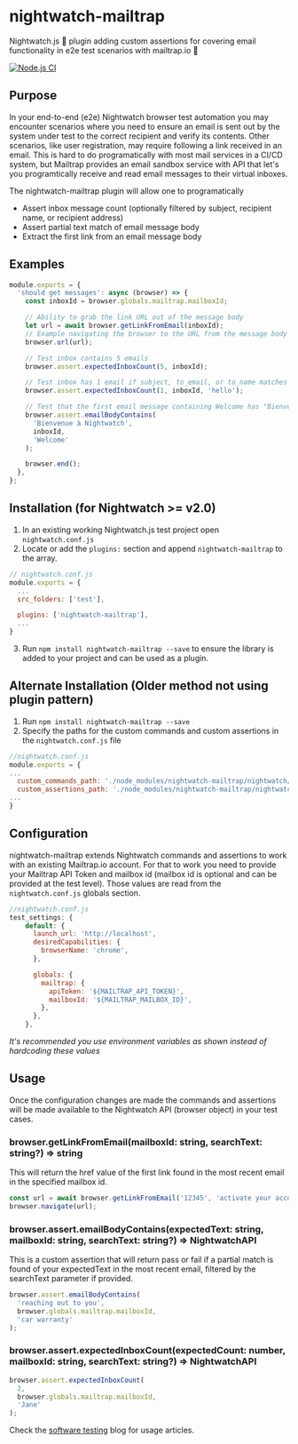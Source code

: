 # nightwatch-mailtrap

Nightwatch.js 🦉 plugin adding custom assertions for covering email functionality in e2e test scenarios with mailtrap.io 📨

[![Node.js CI](https://github.com/reallymello/nightwatch-mailtrap/actions/workflows/node.js.yml/badge.svg)](https://github.com/reallymello/nightwatch-mailtrap/actions/workflows/node.js.yml)

## Purpose

In your end-to-end (e2e) Nightwatch browser test automation you may encounter scenarios where you need to ensure an email is sent out by the system under test to the correct recipient and verify its contents. Other scenarios, like user registration, may require following a link received in an email. This is hard to do programatically with most mail services in a CI/CD system, but Mailtrap provides an email sandbox service with API that let's you programtically receive and read email messages to their virtual inboxes.

The nightwatch-mailtrap plugin will allow one to programatically

- Assert inbox message count (optionally filtered by subject, recipient name, or recipient address)
- Assert partial text match of email message body
- Extract the first link from an email message body

## Examples

```js
module.exports = {
  'should get messages': async (browser) => {
    const inboxId = browser.globals.mailtrap.mailboxId;

    // Ability to grab the link URL out of the message body
    let url = await browser.getLinkFromEmail(inboxId);
    // Example navigating the browser to the URL from the message body link
    browser.url(url);

    // Test inbox contains 5 emails
    browser.assert.expectedInboxCount(5, inboxId);

    // Test inbox has 1 email if subject, to_email, or to_name matches "hello"
    browser.assert.expectedInboxCount(1, inboxId, 'hello');

    // Test that the first email message containing Welcome has "Bienvenue à Nightwatch" in the message body
    browser.assert.emailBodyContains(
      'Bienvenue à Nightwatch',
      inboxId,
      'Welcome'
    );

    browser.end();
  },
};
```

## Installation (for Nightwatch >= v2.0)

1. In an existing working Nightwatch.js test project open `nightwatch.conf.js`
2. Locate or add the `plugins:` section and append `nightwatch-mailtrap` to the array.

```js
// nightwatch.conf.js
module.exports = {
  ...
  src_folders: ['test'],

  plugins: ['nightwatch-mailtrap'],
  ...
}
```

3. Run `npm install nightwatch-mailtrap --save` to ensure the library is added to your project and can be used as a plugin.

## Alternate Installation (Older method not using plugin pattern)

1. Run `npm install nightwatch-mailtrap --save`
2. Specify the paths for the custom commands and custom assertions in the `nightwatch.conf.js` file

```js
//nightwatch.conf.js
module.exports = {
...
  custom_commands_path: './node_modules/nightwatch-mailtrap/nightwatch/commands',
  custom_assertions_path: './node_modules/nightwatch-mailtrap/nightwatch/assertions',
...
}
```

## Configuration

nightwatch-mailtrap extends Nightwatch commands and assertions to work with an existing Mailtrap.io account. For that to work you need to provide your Mailtrap API Token and mailbox id (mailbox id is optional and can be provided at the test level). Those values are read from the `nightwatch.conf.js` globals section.

```js
//nightwatch.conf.js
test_settings: {
    default: {
      launch_url: 'http://localhost',
      desiredCapabilities: {
        browserName: 'chrome',
      },

      globals: {
        mailtrap: {
          apiToken: '${MAILTRAP_API_TOKEN}',
          mailboxId: '${MAILTRAP_MAILBOX_ID}',
        },
      },
    },
```

_It's recommended you use environment variables as shown instead of hardcoding these values_

## Usage

Once the configuration changes are made the commands and assertions will be made available to the Nightwatch API (browser object) in your test cases.

### browser.getLinkFromEmail(mailboxId: string, searchText: string?) => string

This will return the href value of the first link found in the most recent email in the specified mailbox id.

```js
const url = await browser.getLinkFromEmail('12345', 'activate your account');
browser.navigate(url);
```

### browser.assert.emailBodyContains(expectedText: string, mailboxId: string, searchText: string?) => NightwatchAPI

This is a custom assertion that will return pass or fail if a partial match is found of your expectedText in the most recent email, filtered by the searchText parameter if provided.

```js
browser.assert.emailBodyContains(
  'reaching out to you',
  browser.globals.mailtrap.mailboxId,
  'car warranty'
);
```

### browser.assert.expectedInboxCount(expectedCount: number, mailboxId: string, searchText: string?) => NightwatchAPI

```js
browser.assert.expectedInboxCount(
  2,
  browser.globals.mailtrap.mailboxId,
  'Jane'
);
```

Check the [software testing](https://www.davidmello.com/software-testing) blog for usage articles.
